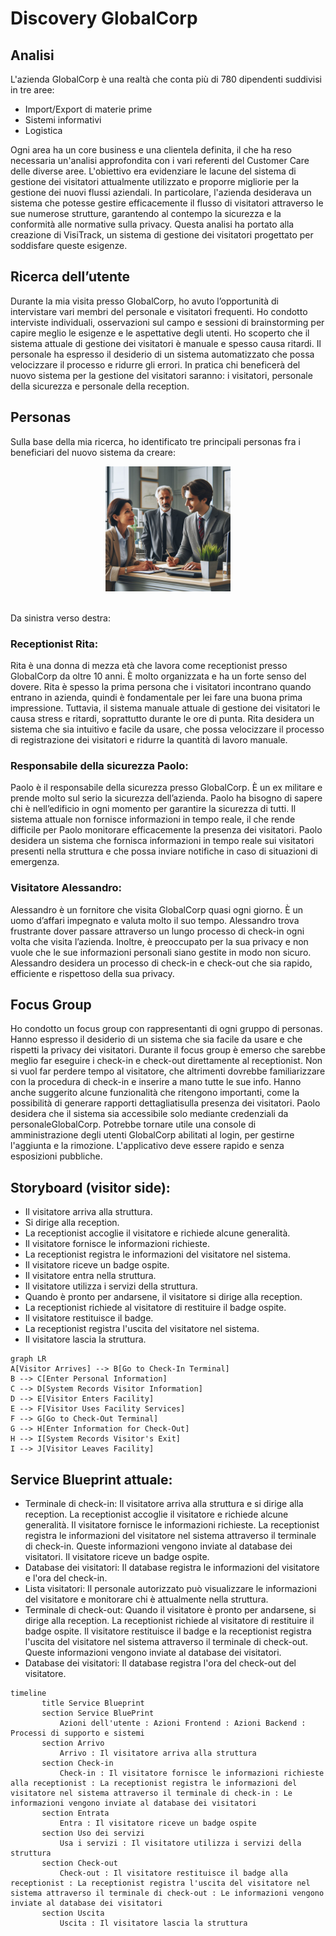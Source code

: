 # Discovery GlobalCorp

## Analisi

L'azienda GlobalCorp è una realtà che conta più di 780 dipendenti suddivisi in tre aree:

- Import/Export di materie prime
- Sistemi informativi
- Logistica

Ogni area ha un core business e una clientela definita, il che ha reso necessaria un'analisi approfondita con i vari referenti del Customer Care delle diverse aree. L'obiettivo era evidenziare le lacune del sistema di gestione dei visitatori attualmente utilizzato e proporre migliorie per la gestione dei nuovi flussi aziendali. In particolare, l'azienda desiderava un sistema che potesse gestire efficacemente il flusso di visitatori attraverso le sue numerose strutture, garantendo al contempo la sicurezza e la conformità alle normative sulla privacy. Questa analisi ha portato alla creazione di VisiTrack, un sistema di gestione dei visitatori progettato per soddisfare queste esigenze.

## Ricerca dell’utente

Durante la mia visita presso GlobalCorp, ho avuto l’opportunità di intervistare vari membri del personale e visitatori frequenti. Ho condotto interviste individuali, osservazioni sul campo e sessioni di brainstorming per capire meglio le esigenze e le aspettative degli utenti. Ho scoperto che il sistema attuale di gestione dei visitatori è manuale e spesso causa ritardi. Il personale ha espresso il desiderio di un sistema automatizzato che possa velocizzare il processo e ridurre gli errori. In pratica chi beneficerà del nuovo sistema per la gestione del visitatori saranno: i visitatori, personale della sicurezza e personale della reception.

## Personas

Sulla base della mia ricerca, ho identificato tre principali personas fra i beneficiari del nuovo sistema da creare:
<br />

<div align="center">
    <img src="img/personas.jpg" alt="foto personas" width="200">
  </a>
  <p align="center">
</div>
<br />
Da sinistra verso destra:

### Receptionist Rita:

Rita è una donna di mezza età che lavora come receptionist presso GlobalCorp da oltre 10 anni. È molto organizzata e ha un forte senso del dovere. Rita è spesso la prima persona che i visitatori incontrano quando entrano in azienda, quindi è fondamentale per lei fare una buona prima impressione. Tuttavia, il sistema manuale attuale di gestione dei visitatori le causa stress e ritardi, soprattutto durante le ore di punta. Rita desidera un sistema che sia intuitivo e facile da usare, che possa velocizzare il processo di registrazione dei visitatori e ridurre la quantità di lavoro manuale.

### Responsabile della sicurezza Paolo:

Paolo è il responsabile della sicurezza presso GlobalCorp. È un ex militare e prende molto sul serio la sicurezza dell’azienda. Paolo ha bisogno di sapere chi è nell’edificio in ogni momento per garantire la sicurezza di tutti. Il sistema attuale non fornisce informazioni in tempo reale, il che rende difficile per Paolo monitorare efficacemente la presenza dei visitatori. Paolo desidera un sistema che fornisca informazioni in tempo reale sui visitatori presenti nella struttura e che possa inviare notifiche in caso di situazioni di emergenza.

### Visitatore Alessandro:

Alessandro è un fornitore che visita GlobalCorp quasi ogni giorno. È un uomo d’affari impegnato e valuta molto il suo tempo. Alessandro trova frustrante dover passare attraverso un lungo processo di check-in ogni volta che visita l’azienda. Inoltre, è preoccupato per la sua privacy e non vuole che le sue informazioni personali siano gestite in modo non sicuro. Alessandro desidera un processo di check-in e check-out che sia rapido, efficiente e rispettoso della sua privacy.

## Focus Group

Ho condotto un focus group con rappresentanti di ogni gruppo di personas. Hanno espresso il desiderio di un sistema che sia facile da usare e che rispetti la privacy dei visitatori.
Durante il focus group è emerso che sarebbe meglio far eseguire i check-in e check-out direttamente al receptionist. Non si vuol far perdere tempo al visitatore, che altrimenti dovrebbe familiarizzare con la procedura di check-in e inserire a mano tutte le sue info.
Hanno anche suggerito alcune funzionalità che ritengono importanti, come la possibilità di generare rapporti dettagliatisulla presenza dei visitatori. Paolo desidera che il sistema sia accessibile solo mediante credenziali da personaleGlobalCorp.
Potrebbe tornare utile una console di amministrazione degli utenti GlobalCorp abilitati al login, per gestirne l'aggiunta e la rimozione.
L'applicativo deve essere rapido e senza esposizioni pubbliche.

## Storyboard (visitor side):

- Il visitatore arriva alla struttura.
- Si dirige alla reception.
- La receptionist accoglie il visitatore e richiede alcune generalità.
- Il visitatore fornisce le informazioni richieste.
- La receptionist registra le informazioni del visitatore nel sistema.
- Il visitatore riceve un badge ospite.
- Il visitatore entra nella struttura.
- Il visitatore utilizza i servizi della struttura.
- Quando è pronto per andarsene, il visitatore si dirige alla reception.
- La receptionist richiede al visitatore di restituire il badge ospite.
- Il visitatore restituisce il badge.
- La receptionist registra l'uscita del visitatore nel sistema.
- Il visitatore lascia la struttura.

```mermaid
graph LR
A[Visitor Arrives] --> B[Go to Check-In Terminal]
B --> C[Enter Personal Information]
C --> D[System Records Visitor Information]
D --> E[Visitor Enters Facility]
E --> F[Visitor Uses Facility Services]
F --> G[Go to Check-Out Terminal]
G --> H[Enter Information for Check-Out]
H --> I[System Records Visitor's Exit]
I --> J[Visitor Leaves Facility]

```

## Service Blueprint attuale:

- Terminale di check-in: Il visitatore arriva alla struttura e si dirige alla reception. La receptionist accoglie il visitatore e richiede alcune generalità. Il visitatore fornisce le informazioni richieste. La receptionist registra le informazioni del visitatore nel sistema attraverso il terminale di check-in. Queste informazioni vengono inviate al database dei visitatori. Il visitatore riceve un badge ospite.
- Database dei visitatori: Il database registra le informazioni del visitatore e l'ora del check-in.
- Lista visitatori: Il personale autorizzato può visualizzare le informazioni del visitatore e monitorare chi è attualmente nella struttura.
- Terminale di check-out: Quando il visitatore è pronto per andarsene, si dirige alla reception. La receptionist richiede al visitatore di restituire il badge ospite. Il visitatore restituisce il badge e la receptionist registra l'uscita del visitatore nel sistema attraverso il terminale di check-out. Queste informazioni vengono inviate al database dei visitatori.
- Database dei visitatori: Il database registra l'ora del check-out del visitatore.

```mermaid
timeline
       title Service Blueprint
       section Service BluePrint
           Azioni dell'utente : Azioni Frontend : Azioni Backend : Processi di supporto e sistemi
       section Arrivo
           Arrivo : Il visitatore arriva alla struttura
       section Check-in
           Check-in : Il visitatore fornisce le informazioni richieste alla receptionist : La receptionist registra le informazioni del visitatore nel sistema attraverso il terminale di check-in : Le informazioni vengono inviate al database dei visitatori
       section Entrata
           Entra : Il visitatore riceve un badge ospite
       section Uso dei servizi
           Usa i servizi : Il visitatore utilizza i servizi della struttura
       section Check-out
           Check-out : Il visitatore restituisce il badge alla receptionist : La receptionist registra l'uscita del visitatore nel sistema attraverso il terminale di check-out : Le informazioni vengono inviate al database dei visitatori
       section Uscita
           Uscita : Il visitatore lascia la struttura

```
